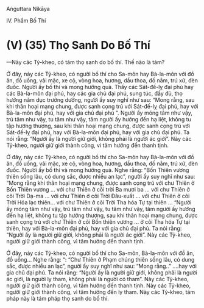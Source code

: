 Aṅguttara Nikāya

IV. Phẩm Bố Thí

# (V) (35) Thọ Sanh Do Bố Thí

—Này các Tỷ-kheo, có tám thọ sanh do bố thí. Thế nào là tám?

Ở đây, này các Tỷ-kheo, có người bố thí cho Sa-môn hay Bà-la-môn với đồ ăn, đồ uống, vải mặc, xe cộ, vòng hoa, hương, dầu thoa, đồ nằm, trú xứ, đèn đuốc. Người ấy bố thí và mong hưởng quả. Thấy các Sát-đế-lỵ đại phú hay các Bà-la-môn đại phú, hay các gia chủ đại phú, sung túc, đầy đủ, thọ hưởng năm dục trưởng dưỡng, người ấy suy nghĩ như sau: “Mong rằng, sau khi thân hoại mạng chung, được sanh cọng trú với Sát-đế-lỵ đại phú, hay với Bà-la-môn đại phú, hay với gia chủ đại phú “. Người ấy móng tâm như vậy, trú tâm như vậy, tu tâm như vậy, tâm người ấy hướng đến hạ liệt, không tu tập hướng thượng, sau khi thân hoại mạng chung, được sanh cọng trú với Sát-đế-lỵ đại phú, hay với Bà-la-môn đại phú, hay với gia chủ đại phú. Ta nói rằng: “Người ấy là người giữ giới, không phải là người ác giới”. Này các Tỷ-kheo, người giữ giới thành công, vì tâm hướng đến thanh tịnh.

Ở đây, này các Tỷ-kheo, có người bố thí cho Sa-môn hay Bà-la-môn với đồ ăn, đồ uống, vải mặc, xe cộ, vòng hoa, hương, dầu thoa, đồ nằm, trú xứ, đèn đuốc. Người ấy bố thí và mong hưởng quả. Nghe rằng: “Bốn Thiên vương thiên sống lâu, có dung sắc, được nhiều an lạc”, người ấy suy nghĩ như sau: “Mong rằng khi thân hoại mạng chung, được sanh cọng trú với chư Thiên ở Bốn Thiên vương ... với chư Thiên ở cõi trời Ba mươi ba ... với chư Thiên ở cõi Trời Dạ-ma ... với chư Thiên ở cõi Trời Ðâu-xuất ... với chư Thiên ở cõi Trời Hóa lạc thiên... với chư Thiên ở cõi Trời Tha hóa Tự tại thiên ... “Người ấy móng tâm như vậy, trú tâm như vậy, tu tâm như vậy, tâm người ấy hướng đến hạ liệt, không tu tập hướng thượng, sau khi thân hoại mạng chung, được sanh cọng trú với chư Thiên ở cõi Bốn thiên vương ... ở cõi Tha hóa Tự tại thiên, hay với Bà-la-môn đại phú, hay với gia chủ đại phú. Ta nói rằng: “Người ấy là người giữ giới, không phải là người ác giới”. Này các Tỷ-kheo, người giữ giới thành công, vì tâm hướng đến thanh tịnh.

Ở đây, này các Tỷ-kheo, có người bố thí cho Sa-môn, Bà-la-môn với đồ ăn, đồ uống... Nghe rằng: “: “Chư Thiên ở Phạm chúng thiên sống lâu, có dung sắc, được nhiều an lạc”, người ấy suy nghĩ như sau: “Mong rằng..” ....hay với gia chủ đại phú. Ta nói rằng: “Người ấy là người giữ giới, không phải là người ác giới, là người ly tham, không phải là người có tham”. Này các Tỷ-kheo, người giữ giới thành công, vì tâm hướng đến thanh tịnh. Này các Tỷ-kheo, người giữ giới thành công, vì tâm hướng đến ly tham. Này các Tỷ-kheo, tám pháp này là tám pháp thọ sanh do bố thí.

